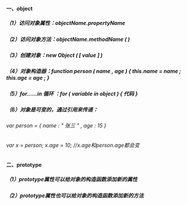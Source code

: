 #### 一、object

##### （1）访问对象属性：objectName.propertyName

##### （2）访问对象方法：objectName.methodName ( )

##### （3）创建对象：new Object ( [ value ] ) 

##### （4）对象构造器：function person ( name , age ) { this.name = name ; this.age = age ; } 

##### （5）for……in 循环 ：for ( variable in object ) { 代码 }

##### （6）对象是可变的，通过引用来传递： 

###### var person = { name : " 张三 " , age : 15 }

###### var x = person; x.age = 10;  //x.age和person.age都会变

#### 二、prototype

##### （1）prototype属性可以给对象的构造函数添加新的属性

##### （2）prototype属性也可以给对象的构造函数添加新的方法